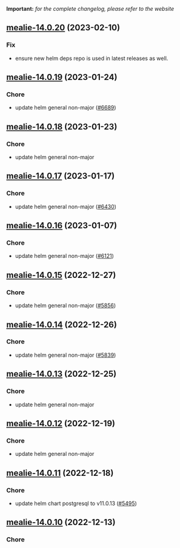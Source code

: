 **Important:**
*for the complete changelog, please refer to the website*




## [mealie-14.0.20](https://github.com/truecharts/charts/compare/mealie-14.0.19...mealie-14.0.20) (2023-02-10)

### Fix

- ensure new helm deps repo is used in latest releases as well.
  
  


## [mealie-14.0.19](https://github.com/truecharts/charts/compare/mealie-14.0.18...mealie-14.0.19) (2023-01-24)

### Chore

- update helm general non-major ([#6689](https://github.com/truecharts/charts/issues/6689))
  
  


## [mealie-14.0.18](https://github.com/truecharts/charts/compare/mealie-14.0.17...mealie-14.0.18) (2023-01-23)

### Chore

- update helm general non-major
  
  


## [mealie-14.0.17](https://github.com/truecharts/charts/compare/mealie-14.0.16...mealie-14.0.17) (2023-01-17)

### Chore

- update helm general non-major ([#6430](https://github.com/truecharts/charts/issues/6430))
  
  


## [mealie-14.0.16](https://github.com/truecharts/charts/compare/mealie-14.0.15...mealie-14.0.16) (2023-01-07)

### Chore

- update helm general non-major ([#6121](https://github.com/truecharts/charts/issues/6121))
  
  


## [mealie-14.0.15](https://github.com/truecharts/charts/compare/mealie-14.0.14...mealie-14.0.15) (2022-12-27)

### Chore

- update helm general non-major ([#5856](https://github.com/truecharts/charts/issues/5856))
  
  


## [mealie-14.0.14](https://github.com/truecharts/charts/compare/mealie-14.0.13...mealie-14.0.14) (2022-12-26)

### Chore

- update helm general non-major ([#5839](https://github.com/truecharts/charts/issues/5839))
  
  


## [mealie-14.0.13](https://github.com/truecharts/charts/compare/mealie-14.0.12...mealie-14.0.13) (2022-12-25)

### Chore

- update helm general non-major
  
  


## [mealie-14.0.12](https://github.com/truecharts/charts/compare/mealie-14.0.11...mealie-14.0.12) (2022-12-19)

### Chore

- update helm general non-major
  
  


## [mealie-14.0.11](https://github.com/truecharts/charts/compare/mealie-14.0.10...mealie-14.0.11) (2022-12-18)

### Chore

- update helm chart postgresql to v11.0.13 ([#5495](https://github.com/truecharts/charts/issues/5495))
  
  


## [mealie-14.0.10](https://github.com/truecharts/charts/compare/mealie-14.0.9...mealie-14.0.10) (2022-12-13)

### Chore
